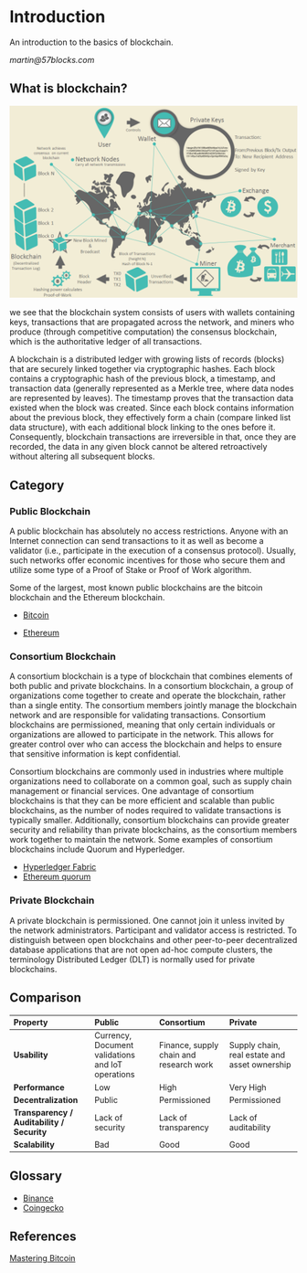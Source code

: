 # Introduction

An introduction to the basics of blockchain.

_martin@57blocks.com_

## What is blockchain?

![Blockchain system](../assets/images/btc_overview.png)

we see that the blockchain system consists of users with wallets containing keys, transactions that are propagated across the network, and miners who produce (through competitive computation) the consensus blockchain, which is the authoritative ledger of all transactions.

A blockchain is a distributed ledger with growing lists of records (blocks) that are securely linked together via cryptographic hashes. Each block contains a cryptographic hash of the previous block, a timestamp, and transaction data (generally represented as a Merkle tree, where data nodes are represented by leaves). The timestamp proves that the transaction data existed when the block was created. Since each block contains information about the previous block, they effectively form a chain (compare linked list data structure), with each additional block linking to the ones before it. Consequently, blockchain transactions are irreversible in that, once they are recorded, the data in any given block cannot be altered retroactively without altering all subsequent blocks.

## Category

### Public Blockchain

A public blockchain has absolutely no access restrictions. Anyone with an Internet connection can send transactions to it as well as become a validator (i.e., participate in the execution of a consensus protocol). Usually, such networks offer economic incentives for those who secure them and utilize some type of a Proof of Stake or Proof of Work algorithm.

Some of the largest, most known public blockchains are the bitcoin blockchain and the Ethereum blockchain.

- [Bitcoin](https://bitcoin.org/en/)

- [Ethereum](https://ethereum.org/en/what-is-ethereum/)

### Consortium Blockchain

A consortium blockchain is a type of blockchain that combines elements of both public and private blockchains. In a consortium blockchain, a group of organizations come together to create and operate the blockchain, rather than a single entity. The consortium members jointly manage the blockchain network and are responsible for validating transactions. Consortium blockchains are permissioned, meaning that only certain individuals or organizations are allowed to participate in the network. This allows for greater control over who can access the blockchain and helps to ensure that sensitive information is kept confidential.

Consortium blockchains are commonly used in industries where multiple organizations need to collaborate on a common goal, such as supply chain management or financial services. One advantage of consortium blockchains is that they can be more efficient and scalable than public blockchains, as the number of nodes required to validate transactions is typically smaller. Additionally, consortium blockchains can provide greater security and reliability than private blockchains, as the consortium members work together to maintain the network. Some examples of consortium blockchains include Quorum and Hyperledger.

- [Hyperledger Fabric](https://www.hyperledger.org/use/fabric)
- [Ethereum quorum](https://consensys.net/quorum/)

### Private Blockchain

A private blockchain is permissioned. One cannot join it unless invited by the network administrators. Participant and validator access is restricted. To distinguish between open blockchains and other peer-to-peer decentralized database applications that are not open ad-hoc compute clusters, the terminology Distributed Ledger (DLT) is normally used for private blockchains.

## Comparison

| Property                                   | Public                                            | Consortium                              | Private                                       |
| :----------------------------------------- | :------------------------------------------------ | :-------------------------------------- | :-------------------------------------------- |
| **Usability**                              | Currency, Document validations and IoT operations | Finance, supply chain and research work | Supply chain, real estate and asset ownership |
| **Performance**                            | Low                                               | High                                    | Very High                                     |
| **Decentralization**                       | Public                                            | Permissioned                            | Permissioned                                  |
| **Transparency / Auditability / Security** | Lack of security                                  | Lack of transparency                    | Lack of auditability                          |
| **Scalability**                            | Bad                                               | Good                                    | Good                                          |

## Glossary

- [Binance](https://academy.binance.com/en/glossary)
- [Coingecko](https://www.coingecko.com/en/glossary)

## References

[Mastering Bitcoin](https://github.com/bitcoinbook/bitcoinbook)
